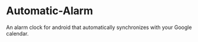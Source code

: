 Automatic-Alarm
===============

An alarm clock for android that automatically synchronizes with your Google calendar.
